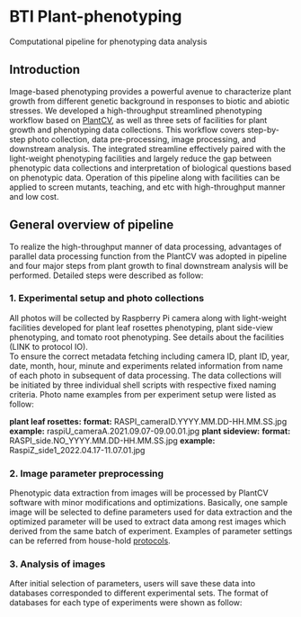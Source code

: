# BTI Plant-phenotyping
Computational pipeline for phenotyping data analysis

## Introduction
Image-based phenotyping provides a powerful avenue to characterize plant growth from different genetic background in responses to biotic and abiotic stresses. We developed a high-throughput streamlined phenotyping workflow based on [PlantCV](https://plantcv.readthedocs.io/en/stable/), as well as three sets of facilities for plant growth and phenotyping data collections. This workflow covers step-by-step photo collection, data pre-processing, image processing, and downstream analysis. The integrated streamline effectively paired with the light-weight phenotyping facilities and largely reduce the gap between phenotypic data collections and interpretation of biological questions based on phenotypic data. Operation of this pipeline along with facilities can be applied to screen mutants, teaching, and etc with high-throughput manner and low cost. 

## General overview of pipeline
To realize the high-throughput manner of data processing, advantages of parallel data processing function from the PlantCV was adopted in pipeline and four major steps from plant growth to final downstream analysis will be performed. Detailed steps were described as follow:

### 1. Experimental setup and photo collections
All photos will be collected by Raspberry Pi camera along with light-weight facilities developed for 
plant leaf rosettes phenotyping, plant side-view phenotyping, and tomato root phenotyping. See details about the facilities (LINK to protocol IO).  
To ensure the correct metadata fetching including camera ID, plant ID, year, date, month, hour, minute and experiments related information from name of each photo in subsequent of data processing. The data collections will be initiated by three individual shell scripts with respective fixed naming criteria. Photo name examples from per experiment setup were listed as follow:

**plant leaf rosettes:**
**format:** RASPI_cameraID.YYYY.MM.DD-HH.MM.SS.jpg
**example:** raspiU_cameraA.2021.09.07-09.00.01.jpg
**plant sideview:** 
**format:** RASPI_side.NO_YYYY.MM.DD-HH.MM.SS.jpg
**example:** RaspiZ_side1_2022.04.17-11.07.01.jpg

### 2. Image parameter preprocessing
Phenotypic data extraction from images will be processed by PlantCV software with minor modifications and optimizations. Basically, one sample image will be selected to define parameters used for data extraction and the optimized parameter will be used to extract data among rest images which derived from the same batch of experiment. Examples of parameter settings can be referred from house-hold [protocols](dx.doi.org/10.17504/protocols.io.eq2lynp7pvx9/v2). 

### 3. Analysis of images
After initial selection of parameters, users will save these data into databases corresponded to different experimental sets. The format of databases for each type of experiments were shown as follow:

